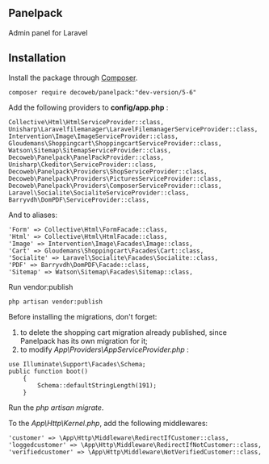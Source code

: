 ## Panelpack

Admin panel for Laravel

## Installation

Install the package through [Composer](http://getcomposer.org/). 

    composer require decoweb/panelpack:"dev-version/5-6"

Add the following providers to **config/app.php** :
```
Collective\Html\HtmlServiceProvider::class,
Unisharp\Laravelfilemanager\LaravelFilemanagerServiceProvider::class,
Intervention\Image\ImageServiceProvider::class,
Gloudemans\Shoppingcart\ShoppingcartServiceProvider::class,
Watson\Sitemap\SitemapServiceProvider::class,
Decoweb\Panelpack\PanelPackProvider::class,
Unisharp\Ckeditor\ServiceProvider::class,
Decoweb\Panelpack\Providers\ShopServiceProvider::class,
Decoweb\Panelpack\Providers\PicturesServiceProvider::class,
Decoweb\Panelpack\Providers\ComposerServiceProvider::class,
Laravel\Socialite\SocialiteServiceProvider::class,
Barryvdh\DomPDF\ServiceProvider::class,
```
And to aliases:
```
'Form' => Collective\Html\FormFacade::class,
'Html' => Collective\Html\HtmlFacade::class,
'Image' => Intervention\Image\Facades\Image::class,
'Cart' => Gloudemans\Shoppingcart\Facades\Cart::class,
'Socialite' => Laravel\Socialite\Facades\Socialite::class,
'PDF' => Barryvdh\DomPDF\Facade::class,
'Sitemap' => Watson\Sitemap\Facades\Sitemap::class,
```

Run vendor:publish
```
php artisan vendor:publish
```
Before installing the migrations, don't forget:
1) to delete the shopping cart migration already published, since Panelpack has its own migration for it;
2) to modify _App\Providers\AppServiceProvider.php_ :
```
use Illuminate\Support\Facades\Schema;
public function boot()
    {
        Schema::defaultStringLength(191);
    }
```
Run the _php artisan migrate_.

To the _App\Http\Kernel.php_, add the following middlewares:
```
'customer' => \App\Http\Middleware\RedirectIfCustomer::class,
'loggedcustomer' => \App\Http\Middleware\RedirectIfNotCustomer::class,
'verifiedcustomer' => \App\Http\Middleware\NotVerifiedCustomer::class,
```